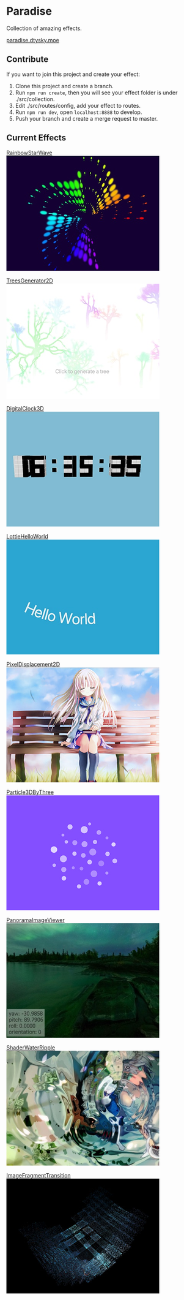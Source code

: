 # Paradise

Collection of amazing effects.

[paradise.dtysky.moe](paradise.dtysky.moe)

## Contribute

If you want to join this project and create your effect:  

1. Clone this project and create a branch.
2. Run `npm run create`, then you will see your effect folder is under ./src/collection.
3. Edit ./src/routes/config, add your effect to routes.
4. Run `npm run dev`, open `localhost:8888` to develop.
5. Push your branch and create a merge request to master.

## Current Effects

[RainbowStarWave](http://paradise.dtysky.moe/rainbow-star-wave)  
![RainbowStarWave](src/collection/RainbowStarWave/cover.jpg)  

[TreesGenerator2D](http://paradise.dtysky.moe/trees-generator-2d)  
![TreesGenerator2D](src/collection/TreesGenerator2D/cover.jpg)   

[DigitalClock3D](http://paradise.dtysky.moe/digital-clock-3d)  
![DigitalClock3D](src/collection/DigitalClock3D/cover.jpg)  

[LottieHelloWorld](http://paradise.dtysky.moe/lottie-hello-world)  
![LottieHelloWorld](src/collection/LottieHelloWorld/cover.jpg)    

[PixelDisplacement2D](http://paradise.dtysky.moe/pixel-displacement-2d)  
![PixelDisplacement2D](src/collection/PixelDisplacement2D/cover.jpg)    

[Particle3DByThree](http://paradise.dtysky.moe/particle-3d-by-three)  
![Particle3DByThree](src/collection/Particle3DByThree/cover.jpg)    

[PanoramaImageViewer](http://paradise.dtysky.moe/panorama-image-viewer)  
![PanoramaImageViewer](src/collection/PanoramaImageViewer/cover.jpg)    

[ShaderWaterRipple](http://paradise.dtysky.moe/shader-water-ripple)  
![ShaderWaterRipple](src/collection/ShaderWaterRipple/cover.jpg)    

[ImageFragmentTransition](http://paradise.dtysky.moe/image-fragment-transition)  
![ImageFragmentTransition](src/collection/ImageFragmentTransition/cover.jpg)    
